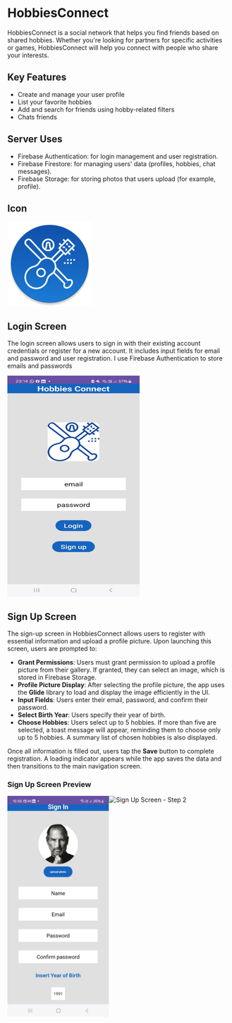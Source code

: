 # HobbiesConnect

HobbiesConnect is a social network that helps you find friends based on shared hobbies. Whether you're looking for partners for specific activities or games, HobbiesConnect will help you connect with people who share your interests.

## Key Features

- Create and manage your user profile
- List your favorite hobbies
- Add and search for friends using hobby-related filters
- Chats friends
  
## Server Uses
- Firebase Authentication: for login management and user registration.
- Firebase Firestore: for managing users' data (profiles, hobbies, chat messages).
- Firebase Storage: for storing photos that users upload (for example, profile).



## Icon  
![HobbiesConnect Icon](https://raw.githubusercontent.com/zivshamli/Final-Project-HobbiesConnect/refs/heads/master/app/src/main/res/mipmap-xxxhdpi/ic_launcher_round.webp)


## Login Screen  
The login screen allows users to sign in with their existing account credentials or register for a new account. It includes input fields for email and password and user registration.
I use Firebase Authentication to store emails and passwords

<img src="https://github.com/zivshamli/photosForHobbiesConnect/blob/main/%D7%AA%D7%9E%D7%95%D7%A0%D7%94%20%D7%A9%D7%9C%20WhatsApp%E2%80%8F%202024-10-01%20%D7%91%D7%A9%D7%A2%D7%94%2023.15.47_a5f152bf.jpg" alt="HobbiesConnect Login Screen" width="300" height="500"/>

## Sign Up Screen

The sign-up screen in HobbiesConnect allows users to register with essential information and upload a profile picture. Upon launching this screen, users are prompted to:

- **Grant Permissions**: Users must grant permission to upload a profile picture from their gallery. If granted, they can select an image, which is stored in Firebase Storage.
- **Profile Picture Display**: After selecting the profile picture, the app uses the **Glide** library to load and display the image efficiently in the UI.
- **Input Fields**: Users enter their email, password, and confirm their password.
- **Select Birth Year**: Users specify their year of birth.
- **Choose Hobbies**: Users select up to 5 hobbies. If more than five are selected, a toast message will appear, reminding them to choose only up to 5 hobbies. A summary list of chosen hobbies is also displayed.

Once all information is filled out, users tap the **Save** button to complete registration. A loading indicator appears while the app saves the data and then transitions to the main navigation screen.

### Sign Up Screen Preview

<div style="display: flex; justify-content: space-around;">
    <img src="https://github.com/zivshamli/photosForHobbiesConnect/blob/main/%D7%AA%D7%9E%D7%95%D7%A0%D7%94%20%D7%A9%D7%9C%20WhatsApp%E2%80%8F%202024-11-06%20%D7%91%D7%A9%D7%A2%D7%94%2016.57.42_0a38e727.jpg" alt="Sign Up Screen - Step 1" width="300" height="500"/>
    <img src="[https://github.com/zivshamli/photosForHobbiesConnect/blob/main/SignUpScreen2.jpg](https://github.com/zivshamli/photosForHobbiesConnect/blob/main/%D7%AA%D7%9E%D7%95%D7%A0%D7%94%20%D7%A9%D7%9C%20WhatsApp%E2%80%8F%202024-11-06%20%D7%91%D7%A9%D7%A2%D7%94%2016.57.42_5364f3a3.jpg)" alt="Sign Up Screen - Step 2" width="300" height="500"/>
</div>











